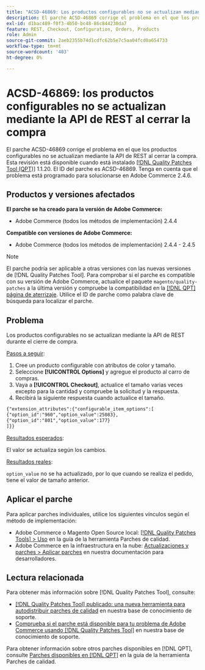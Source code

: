 ```yaml
---
title: "ACSD-46869: Los productos configurables no se actualizan mediante la API de REST al cerrar la compra"
description: El parche ACSD-46869 corrige el problema en el que los productos configurables no se actualizan mediante la API de REST en el cierre de compra. Este parche está disponible cuando está instalada la [Quality Patches Tool (QPT)](/help/announcements/adobe-commerce-announcements/magento-quality-patches-released-new-tool-to-self-serve-quality-patches.md) 1.1.20. El ID del parche es ACSD-46869. Tenga en cuenta que el problema está programado para solucionarse en Adobe Commerce 2.4.6.
exl-id: d1bac489-f0f3-4b50-bc48-86c844230da7
feature: REST, Checkout, Configuration, Orders, Products
role: Admin
source-git-commit: 2aeb2355b74d1cdfc62b5e7c5aa04fcd0a654733
workflow-type: tm+mt
source-wordcount: '403'
ht-degree: 0%

---
```


# ACSD-46869: los productos configurables no se actualizan mediante la API de REST al cerrar la compra

El parche ACSD-46869 corrige el problema en el que los productos configurables no se actualizan mediante la API de REST al cerrar la compra. Esta revisión está disponible cuando está instalado [[!DNL Quality Patches Tool (QPT)]](/help/announcements/adobe-commerce-announcements/magento-quality-patches-released-new-tool-to-self-serve-quality-patches.md) 1.1.20. El ID del parche es ACSD-46869. Tenga en cuenta que el problema está programado para solucionarse en Adobe Commerce 2.4.6.

## Productos y versiones afectados

**El parche se ha creado para la versión de Adobe Commerce:**

* Adobe Commerce (todos los métodos de implementación) 2.4.4

**Compatible con versiones de Adobe Commerce:**

* Adobe Commerce (todos los métodos de implementación) 2.4.4 - 2.4.5

>[!NOTE]
>
>El parche podría ser aplicable a otras versiones con las nuevas versiones de [!DNL Quality Patches Tool]. Para comprobar si el parche es compatible con su versión de Adobe Commerce, actualice el paquete `magento/quality-patches` a la última versión y compruebe la compatibilidad en la [[!DNL QPT] página de aterrizaje](https://experienceleague.adobe.com/tools/commerce-quality-patches/index.html). Utilice el ID de parche como palabra clave de búsqueda para localizar el parche.

## Problema

Los productos configurables no se actualizan mediante la API de REST durante el cierre de compra.

<u>Pasos a seguir</u>:

1. Cree un producto configurable con atributos de color y tamaño.
1. Seleccione **[!UICONTROL Options]** y agregue el producto al carro de compras.
1. Vaya a **[!UICONTROL Checkout]**, actualice el tamaño varias veces excepto para la cantidad y compruebe la solicitud y la respuesta.
1. Recibirá la siguiente respuesta cuando actualice el tamaño.

```REST API
{"extension_attributes":{"configurable_item_options":[
{"option_id":"960","option_value":25083},
{"option_id":"801","option_value":177}
]}}
```

<u>Resultados esperados</u>:

El valor se actualiza según los cambios.

<u>Resultados reales</u>:

`option_value` no se ha actualizado, por lo que cuando se realiza el pedido, tiene el valor de tamaño anterior.

## Aplicar el parche

Para aplicar parches individuales, utilice los siguientes vínculos según el método de implementación:

* Adobe Commerce o Magento Open Source local: [[!DNL Quality Patches Tools] > Uso](https://experienceleague.adobe.com/docs/commerce-operations/tools/quality-patches-tool/usage.html) en la guía de la herramienta Parches de calidad.
* Adobe Commerce en la infraestructura en la nube: [Actualizaciones y parches > Aplicar parches](https://experienceleague.adobe.com/en/docs/commerce-cloud-service/user-guide/develop/upgrade/apply-patches) en nuestra documentación para desarrolladores.

## Lectura relacionada

Para obtener más información sobre [!DNL Quality Patches Tool], consulte:

* [[!DNL Quality Patches Tool] publicado: una nueva herramienta para autodistribuir parches de calidad](/help/announcements/adobe-commerce-announcements/magento-quality-patches-released-new-tool-to-self-serve-quality-patches.md) en nuestra base de conocimiento de soporte.
* [Comprueba si el parche está disponible para tu problema de Adobe Commerce usando [!DNL Quality Patches Tool]](https://experienceleague.adobe.com/docs/commerce-knowledge-base/kb/support-tools/patches/check-patch-for-magento-issue-with-magento-quality-patches.html) en nuestra base de conocimiento de soporte.

Para obtener información sobre otros parches disponibles en [!DNL QPT], consulte [Parches disponibles en [!DNL QPT]](https://experienceleague.adobe.com/tools/commerce-quality-patches/index.html) en la guía de la herramienta Parches de calidad.
